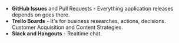 - **GitHub Issues** and Pull Requests - Everything application releases depends on goes there.
- **Trello Boards** - It's for business researches, actions, decisions. Customer Acquisition and Content Strategies.
- **Slack and Hangouts** - Realtime chat.